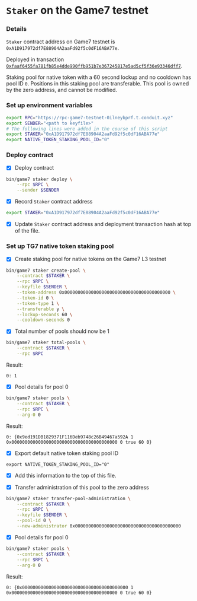 # `Staker` on the Game7 testnet

### Details

`Staker` contract address on Game7 testnet is `0xA1D917972df7E88904A2aaFd92f5c0dF16ABA77e`.

Deployed in transaction [`0xfaaf6455fa781fb85e4dde990ffb951b7e367245817e5ad5cf5f36e93346dff7`](https://explorer-game7-testnet-0ilneybprf.t.conduit.xyz/tx/0xfaaf6455fa781fb85e4dde990ffb951b7e367245817e5ad5cf5f36e93346dff7).

Staking pool for native token with a 60 second lockup and no cooldown has pool ID `0`. Positions in this
staking pool are transferable. This pool is owned by the zero address, and cannot be modified.

### Set up environment variables

```bash
export RPC="https://rpc-game7-testnet-0ilneybprf.t.conduit.xyz"
export SENDER="<path to keyfile>"
# The following lines were added in the course of this script
export STAKER="0xA1D917972df7E88904A2aaFd92f5c0dF16ABA77e"
export NATIVE_TOKEN_STAKING_POOL_ID="0"
```

### Deploy contract

- [x] Deploy contract

```bash
bin/game7 staker deploy \
    --rpc $RPC \
    --sender $SENDER
```

- [x] Record `Staker` contract address

```bash
export STAKER="0xA1D917972df7E88904A2aaFd92f5c0dF16ABA77e"
```

- [x] Update `Staker` contract address and deployment transaction hash at top of the file.

### Set up TG7 native token staking pool

- [x] Create staking pool for native tokens on the Game7 L3 testnet

```bash
bin/game7 staker create-pool \
    --contract $STAKER \
    --rpc $RPC \
    --keyfile $SENDER \
    --token-address 0x0000000000000000000000000000000000000000 \
    --token-id 0 \
    --token-type 1 \
    --transferable y \
    --lockup-seconds 60 \
    --cooldown-seconds 0
```

- [x] Total number of pools should now be 1

```bash
bin/game7 staker total-pools \
    --contract $STAKER \
    --rpc $RPC
```

Result:

```
0: 1
```

- [x] Pool details for pool 0

```bash
bin/game7 staker pools \
    --contract $STAKER \
    --rpc $RPC \
    --arg-0 0
```

Result:

```
0: {0x9ed191DB1829371F116Deb9748c26B49467a592A 1 0x0000000000000000000000000000000000000000 0 true 60 0}
```

- [x] Export default native token staking pool ID

```
export NATIVE_TOKEN_STAKING_POOL_ID="0"
```

- [x] Add this information to the top of this file.

- [x] Transfer administration of this pool to the zero address

```bash
bin/game7 staker transfer-pool-administration \
    --contract $STAKER \
    --rpc $RPC \
    --keyfile $SENDER \
    --pool-id 0 \
    --new-administrator 0x0000000000000000000000000000000000000000
```

- [x] Pool details for pool 0

```bash
bin/game7 staker pools \
    --contract $STAKER \
    --rpc $RPC \
    --arg-0 0
```

Result:

```
0: {0x0000000000000000000000000000000000000000 1 0x0000000000000000000000000000000000000000 0 true 60 0}
```
